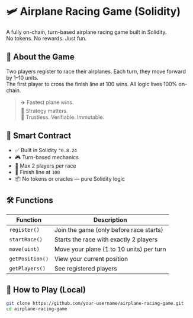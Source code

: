 # 🛩️ Airplane Racing Game (Solidity)        
        
A fully on-chain, turn-based airplane racing game built in Solidity.         
No tokens. No rewards. Just fun.        
        
## 🚀 About the Game          
      
Two players register to race their airplanes. Each turn, they move forward by 1–10 units.     
The first player to cross the finish line at 100 wins. All logic lives 100% on-chain.  
       
> ✈️ Fastest plane wins.       
> 🧠 Strategy matters.       
> 🔐 Trustless. Verifiable. Immutable.   
 
## 🧱 Smart Contract 

- ✅ Built in Solidity `^0.8.24`     
- 🎮 Turn-based mechanics   
- 👥 Max 2 players per race     
- 🎯 Finish line at `100`  
- 📦 No tokens or oracles — pure Solidity logic 
 
## 🛠️ Functions

| Function          | Description                                      |
|-------------------|--------------------------------------------------|
| `register()`      | Join the game (only before race starts)         |
| `startRace()`     | Starts the race with exactly 2 players          |
| `move(uint)`      | Move your plane (1 to 10 units) per turn        |
| `getPosition()`   | View your current position                      |
| `getPlayers()`    | See registered players                          |

## 🧪 How to Play (Local)

```bash
git clone https://github.com/your-username/airplane-racing-game.git
cd airplane-racing-game
